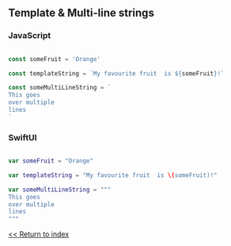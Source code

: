 ## Template & Multi-line strings


### JavaScript

```javascript

const someFruit = 'Orange'

const templateString = `My favourite fruit  is ${someFruit}!`

const someMultiLineString = `
This goes
over multiple
lines
`

```

### SwiftUI

```swift

var someFruit = "Orange"

var templateString = "My favourite fruit  is \(someFruit)!"

var someMultiLineString = """
This goes
over multiple
lines
"""

```


[<< Return to index](README.md)
